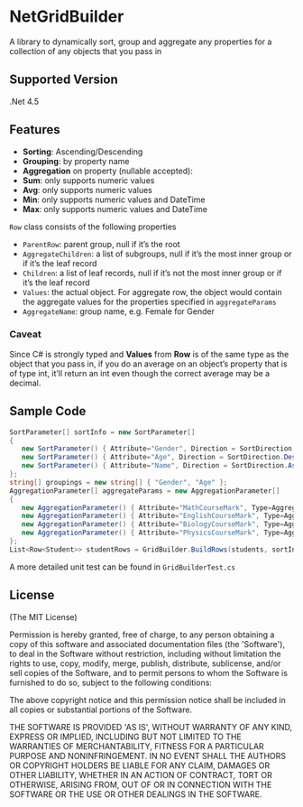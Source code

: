 # NetGridBuilder
A library to dynamically sort, group and aggregate any properties for a collection of any objects that you pass in

## Supported Version
.Net 4.5 

## Features
*	**Sorting**: Ascending/Descending
*	**Grouping**: by property name
*	**Aggregation** on property (nullable accepted): 
  *	**Sum**: only supports numeric values
  *	**Avg**: only supports numeric values
  *	**Min**: only supports numeric values and DateTime
  *	**Max**: only supports numeric values and DateTime

`Row` class consists of the following properties
* `ParentRow`: parent group, null if it’s the root
*	`AggregateChildren`: a list of subgroups, null if it’s the most inner group or if it’s the leaf record
*	`Children`: a list of leaf records, null if it’s not the most inner group or if it’s the leaf record
*	`Values`: the actual object. For aggregate row, the object would contain the aggregate values for the properties specified in `aggregateParams`
*	`AggregateName`: group name, e.g. Female for Gender

### Caveat
Since C# is strongly typed and **Values** from **Row** is of the same type as the object that you pass in, if you do an average on an object’s property that is of type int, it’ll return an int even though the correct average may be a decimal. 

## Sample Code
```csharp
SortParameter[] sortInfo = new SortParameter[] 
{
   new SortParameter() { Attribute="Gender", Direction = SortDirection.Ascending},
   new SortParameter() { Attribute="Age", Direction = SortDirection.Descending},
   new SortParameter() { Attribute="Name", Direction = SortDirection.Ascending }
};
string[] groupings = new string[] { "Gender", "Age" };
AggregationParameter[] aggregateParams = new AggregationParameter[]
{
   new AggregationParameter() { Attribute="MathCourseMark", Type=AggregationType.Max },
   new AggregationParameter() { Attribute="EnglishCourseMark", Type=AggregationType.Min },
   new AggregationParameter() { Attribute="BiologyCourseMark", Type=AggregationType.Avg },
   new AggregationParameter() { Attribute="PhysicsCourseMark", Type=AggregationType.Sum }
};
List<Row<Student>> studentRows = GridBuilder.BuildRows(students, sortInfo, groupings, aggregateParams);
```
A more detailed unit test can be found in `GridBuilderTest.cs`

## License
(The MIT License)

Permission is hereby granted, free of charge, to any person obtaining
a copy of this software and associated documentation files (the
'Software'), to deal in the Software without restriction, including
without limitation the rights to use, copy, modify, merge, publish,
distribute, sublicense, and/or sell copies of the Software, and to
permit persons to whom the Software is furnished to do so, subject to
the following conditions:

The above copyright notice and this permission notice shall be
included in all copies or substantial portions of the Software.

THE SOFTWARE IS PROVIDED 'AS IS', WITHOUT WARRANTY OF ANY KIND,
EXPRESS OR IMPLIED, INCLUDING BUT NOT LIMITED TO THE WARRANTIES OF
MERCHANTABILITY, FITNESS FOR A PARTICULAR PURPOSE AND NONINFRINGEMENT.
IN NO EVENT SHALL THE AUTHORS OR COPYRIGHT HOLDERS BE LIABLE FOR ANY
CLAIM, DAMAGES OR OTHER LIABILITY, WHETHER IN AN ACTION OF CONTRACT,
TORT OR OTHERWISE, ARISING FROM, OUT OF OR IN CONNECTION WITH THE
SOFTWARE OR THE USE OR OTHER DEALINGS IN THE SOFTWARE.

